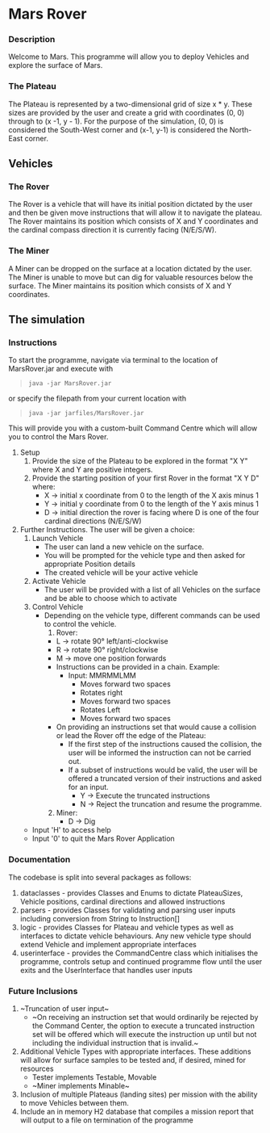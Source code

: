 # Mars Rover

### Description

Welcome to Mars. This programme will allow you to deploy Vehicles and explore the surface of Mars.

### The Plateau

The Plateau is represented by a two-dimensional grid of size x * y. These sizes are provided by the user and create a grid with coordinates (0, 0) through to (x -1, y - 1).
For the purpose of the simulation, (0, 0) is considered the South-West corner and (x-1, y-1) is considered the North-East corner.

## Vehicles

### The Rover

The Rover is a vehicle that will have its initial position dictated by the user and then be given move instructions that will allow it to navigate the plateau.
The Rover maintains its position which consists of X and Y coordinates and the cardinal compass direction it is currently facing (N/E/S/W).

### The Miner

A Miner can be dropped on the surface at a location dictated by the user. The Miner is unable to move but can dig for valuable resources below the surface.
The Miner maintains its position which consists of X and Y coordinates.

## The simulation

### Instructions

To start the programme, navigate via terminal to the location of MarsRover.jar and execute with

> `java -jar MarsRover.jar`

or specify the filepath from your current location with

> `java -jar jarfiles/MarsRover.jar`

This will provide you with a custom-built Command Centre which will allow you to control the Mars Rover.

1. Setup
   1. Provide the size of the Plateau to be explored in the format "X Y" where X and Y are positive integers.
   2. Provide the starting position of your first Rover in the format "X Y D" where:
      - X -> initial x coordinate from 0 to the length of the X axis minus 1
      - Y -> initial y coordinate from 0 to the length of the Y axis minus 1
      - D -> initial direction the rover is facing where D is one of the four cardinal directions (N/E/S/W)
2. Further Instructions. The user will be given a choice:
   1. Launch Vehicle
      - The user can land a new vehicle on the surface.
      - You will be prompted for the vehicle type and then asked for appropriate Position details
      - The created vehicle will be your active vehicle
   2. Activate Vehicle
      - The user will be provided with a list of all Vehicles on the surface and be able to choose which to activate
   3. Control Vehicle
      - Depending on the vehicle type, different commands can be used to control the vehicle.
        1. Rover:
        - L -> rotate 90&deg; left/anti-clockwise
        - R -> rotate 90&deg; right/clockwise
        - M -> move one position forwards
        - Instructions can be provided in a chain. Example:
          - Input: MMRMMLMM
            - Moves forward two spaces
            - Rotates right
            - Moves forward two spaces
            - Rotates Left
            - Moves forward two spaces
        - On providing an instructions set  that would cause a collision or lead the Rover off the edge of the Plateau:
          - If the first step of the instructions caused the collision, the user will be informed the instruction can not be carried out.
          - If a subset of instructions would be valid, the user will be offered a truncated version of their instructions and asked for an input.
            - Y -> Execute the truncated instructions
            - N -> Reject the truncation and resume the programme.
        2. Miner:
           - D -> Dig
   - Input 'H' to access help
   - Input '0' to quit the Mars Rover Application


### Documentation

The codebase is split into several packages as follows:

1. dataclasses - provides Classes and Enums to dictate PlateauSizes, Vehicle positions, cardinal directions and allowed instructions
2. parsers - provides Classes for validating and parsing user inputs including conversion from String to Instruction[]
3. logic - provides Classes for Plateau and vehicle types as well as interfaces to dictate vehicle behaviours. Any new vehicle type should extend Vehicle and implement appropriate interfaces
4. userinterface - provides the CommandCentre class which initialises the programme, controls setup and continued programme flow until the user exits and the UserInterface that handles user inputs

### Future Inclusions

1. ~Truncation of user input~
   - ~On receiving an instruction set that would ordinarily be rejected by the Command Center, the option to execute a truncated instruction set will be offered which will execute the instruction up until but not including the individual instruction that is invalid.~
2. Additional Vehicle Types with appropriate interfaces. These additions will allow for surface samples to be tested and, if desired, mined for resources
   - Tester implements Testable, Movable
   - ~Miner implements Minable~
3. Inclusion of multiple Plateaus (landing sites) per mission with the ability to move Vehicles between them.
4. Include an in memory H2 database that compiles a mission report that will output to a file on termination of the programme
